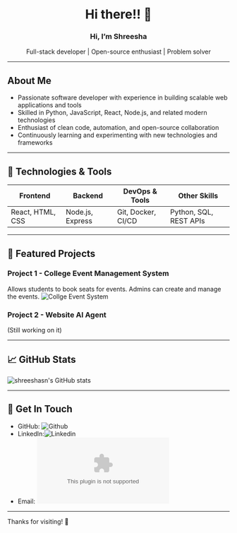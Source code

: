 <p align="center">
  <h1 align="center">Hi there!! 👋 </h1>
  <h3 align="center">Hi, I’m <b>Shreesha</b></h3>
  <p align="center">Full-stack developer | Open-source enthusiast | Problem solver</p>
</p>

---

## About Me

- Passionate software developer with experience in building scalable web applications and tools  
- Skilled in  Python, JavaScript, React, Node.js, and related modern technologies  
- Enthusiast of clean code, automation, and open-source collaboration  
- Continuously learning and experimenting with new technologies and frameworks  

---

## 🔧 Technologies & Tools

| Frontend            | Backend             | DevOps & Tools     | Other Skills         |
|---------------------|---------------------|--------------------|----------------------|
| React, HTML, CSS    | Node.js, Express    | Git, Docker, CI/CD | Python, SQL, REST APIs |

---

## 🚀 Featured Projects

### Project 1 - College Event Management System  
Allows students to book seats for events. Admins can create and manage the events.
![Collge Event System](https://github.com/shreeshasn/DBMS-and-AUTOMATION)

### Project 2 - Website AI Agent    
(Still working on it)


---

## 📈 GitHub Stats

![shreeshasn's GitHub stats](https://github-readme-stats.vercel.app/api?username=shreeshasn&show_icons=true&theme=dark)

---

## 💬 Get In Touch

- GitHub: ![Github](https://github.com/shreeshasn)  
- LinkedIn:![Linkedin](https://in.linkedin.com/in/shreesha-s-nekkar-808a802a0) 
- Email: ![Email](shreeshasnekkar81@gmail.com)

---

Thanks for visiting! 👋
